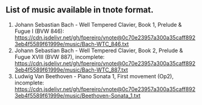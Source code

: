 ## List of music available in tnote format.

1) Johann Sebastian Bach - Well Tempered Clavier, Book 1, Prelude & Fugue I (BVW 846): https://cdn.jsdelivr.net/gh/fpereiro/vnote@0c70e23957a300a35caff8923eb4f5589f61999e/music/Bach-WTC_846.txt
2) Johann Sebastian Bach - Well Tempered Clavier, Book 2, Prelude & Fugue XVIII (BVW 887), incomplete: https://cdn.jsdelivr.net/gh/fpereiro/vnote@0c70e23957a300a35caff8923eb4f5589f61999e/music/Bach-WTC_887.txt
3) Ludwig Van Beethoven - Piano Sonata 1, First movement (Op2), incomplete: https://cdn.jsdelivr.net/gh/fpereiro/vnote@0c70e23957a300a35caff8923eb4f5589f61999e/music/Beethoven-Sonata_1.txt
